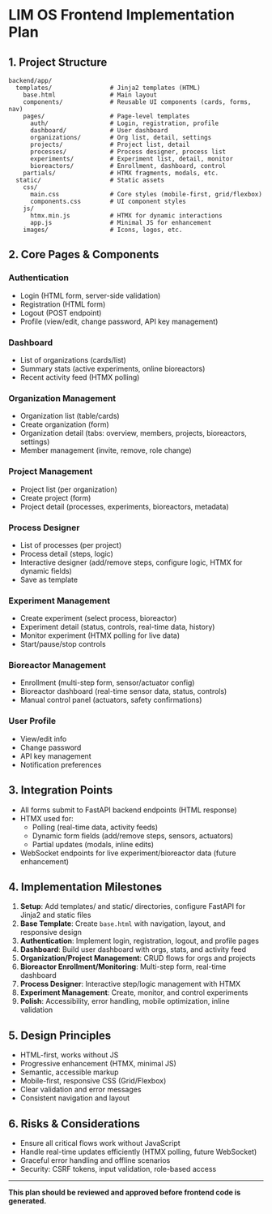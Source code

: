# LIM OS Frontend Implementation Plan

## 1. Project Structure

```
backend/app/
  templates/                # Jinja2 templates (HTML)
    base.html               # Main layout
    components/             # Reusable UI components (cards, forms, nav)
    pages/                  # Page-level templates
      auth/                 # Login, registration, profile
      dashboard/            # User dashboard
      organizations/        # Org list, detail, settings
      projects/             # Project list, detail
      processes/            # Process designer, process list
      experiments/          # Experiment list, detail, monitor
      bioreactors/          # Enrollment, dashboard, control
    partials/               # HTMX fragments, modals, etc.
  static/                   # Static assets
    css/
      main.css              # Core styles (mobile-first, grid/flexbox)
      components.css        # UI component styles
    js/
      htmx.min.js           # HTMX for dynamic interactions
      app.js                # Minimal JS for enhancement
    images/                 # Icons, logos, etc.
```

## 2. Core Pages & Components

### Authentication
- Login (HTML form, server-side validation)
- Registration (HTML form)
- Logout (POST endpoint)
- Profile (view/edit, change password, API key management)

### Dashboard
- List of organizations (cards/list)
- Summary stats (active experiments, online bioreactors)
- Recent activity feed (HTMX polling)

### Organization Management
- Organization list (table/cards)
- Create organization (form)
- Organization detail (tabs: overview, members, projects, bioreactors, settings)
- Member management (invite, remove, role change)

### Project Management
- Project list (per organization)
- Create project (form)
- Project detail (processes, experiments, bioreactors, metadata)

### Process Designer
- List of processes (per project)
- Process detail (steps, logic)
- Interactive designer (add/remove steps, configure logic, HTMX for dynamic fields)
- Save as template

### Experiment Management
- Create experiment (select process, bioreactor)
- Experiment detail (status, controls, real-time data, history)
- Monitor experiment (HTMX polling for live data)
- Start/pause/stop controls

### Bioreactor Management
- Enrollment (multi-step form, sensor/actuator config)
- Bioreactor dashboard (real-time sensor data, status, controls)
- Manual control panel (actuators, safety confirmations)

### User Profile
- View/edit info
- Change password
- API key management
- Notification preferences

## 3. Integration Points
- All forms submit to FastAPI backend endpoints (HTML response)
- HTMX used for:
  - Polling (real-time data, activity feeds)
  - Dynamic form fields (add/remove steps, sensors, actuators)
  - Partial updates (modals, inline edits)
- WebSocket endpoints for live experiment/bioreactor data (future enhancement)

## 4. Implementation Milestones
1. **Setup**: Add templates/ and static/ directories, configure FastAPI for Jinja2 and static files
2. **Base Template**: Create `base.html` with navigation, layout, and responsive design
3. **Authentication**: Implement login, registration, logout, and profile pages
4. **Dashboard**: Build user dashboard with orgs, stats, and activity feed
5. **Organization/Project Management**: CRUD flows for orgs and projects
6. **Bioreactor Enrollment/Monitoring**: Multi-step form, real-time dashboard
7. **Process Designer**: Interactive step/logic management with HTMX
8. **Experiment Management**: Create, monitor, and control experiments
9. **Polish**: Accessibility, error handling, mobile optimization, inline validation

## 5. Design Principles
- HTML-first, works without JS
- Progressive enhancement (HTMX, minimal JS)
- Semantic, accessible markup
- Mobile-first, responsive CSS (Grid/Flexbox)
- Clear validation and error messages
- Consistent navigation and layout

## 6. Risks & Considerations
- Ensure all critical flows work without JavaScript
- Handle real-time updates efficiently (HTMX polling, future WebSocket)
- Graceful error handling and offline scenarios
- Security: CSRF tokens, input validation, role-based access

---

**This plan should be reviewed and approved before frontend code is generated.** 